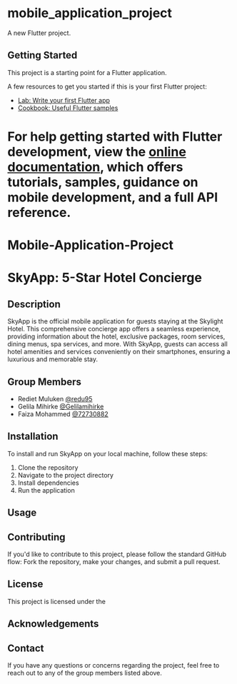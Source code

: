# mobile_application_project

A new Flutter project.

## Getting Started

This project is a starting point for a Flutter application.

A few resources to get you started if this is your first Flutter project:

- [Lab: Write your first Flutter app](https://docs.flutter.dev/get-started/codelab)
- [Cookbook: Useful Flutter samples](https://docs.flutter.dev/cookbook)

For help getting started with Flutter development, view the
[online documentation](https://docs.flutter.dev/), which offers tutorials,
samples, guidance on mobile development, and a full API reference.
=======
# Mobile-Application-Project

# SkyApp: 5-Star Hotel Concierge

## Description
SkyApp is the official mobile application for guests staying at the Skylight Hotel. This comprehensive concierge app offers a seamless experience, providing information about the hotel, exclusive packages, room services, dining menus, spa services, and more. With SkyApp, guests can access all hotel amenities and services conveniently on their smartphones, ensuring a luxurious and memorable stay.

## Group Members
- Rediet Muluken [@redu95](https://github.com/redu95)
- Gelila Mihirke [@Gelilamihirke](https://github.com/Gelilamihirke)
- Faiza Mohammed [@72730882](https://github.com/72730882)

## Installation
To install and run SkyApp on your local machine, follow these steps:

1. Clone the repository
2. Navigate to the project directory
3. Install dependencies
4. Run the application


## Usage


## Contributing
If you'd like to contribute to this project, please follow the standard GitHub flow: Fork the repository, make your changes, and submit a pull request.

## License
This project is licensed under the 

## Acknowledgements


## Contact
If you have any questions or concerns regarding the project, feel free to reach out to any of the group members listed above.




